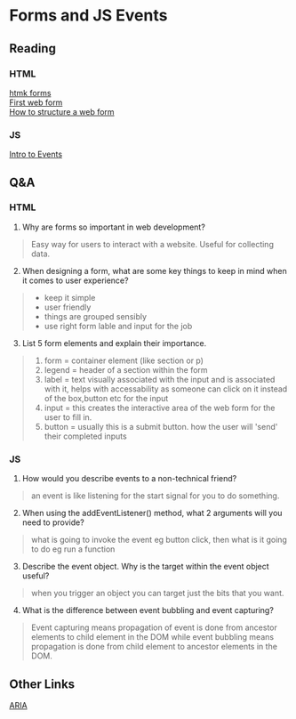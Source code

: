 # Forms and JS Events

## Reading
### HTML
[htmk forms](https://developer.mozilla.org/en-US/docs/Learn/Forms)   
[First web form](https://developer.mozilla.org/en-US/docs/Learn/Forms/Your_first_form)   
[How to structure a web form](https://developer.mozilla.org/en-US/docs/Learn/Forms/How_to_structure_a_web_form) 

### JS
[Intro to Events](https://developer.mozilla.org/en-US/docs/Learn/JavaScript/Building_blocks/Events)

## Q&A
### HTML
1. Why are forms so important in web development?
> Easy way for users to interact with a website. Useful for collecting data.
2. When designing a form, what are some key things to keep in mind when it comes to user experience?
> - keep it simple
> - user friendly
> - things are grouped sensibly
> - use right form lable and input for the job
3. List 5 form elements and explain their importance.
> 1. form = container element (like section or p) 
> 2. legend = header of a section within the form
> 3. label = text visually associated with the input and is associated with it, helps with accessability as someone can click on it instead of the box,button etc for the input
> 4. input = this creates the interactive area of the web form for the user to fill in.
> 5. button = usually this is a submit button. how the user will 'send' their completed inputs

### JS
1. How would you describe events to a non-technical friend?
> an event is like listening for the start signal for you to do something. 
2. When using the addEventListener() method, what 2 arguments will you need to provide?
> what is going to invoke the event eg button click, then what is it going to do eg run a function
3. Describe the event object. Why is the target within the event object useful?
> when you trigger an object you can target just the bits that you want.
4. What is the difference between event bubbling and event capturing?
> Event capturing means propagation of event is done from ancestor elements to child element in the DOM while event bubbling means propagation is done from child element to ancestor elements in the DOM.

## Other Links
[ARIA](https://developer.mozilla.org/en-US/docs/Web/Accessibility/ARIA)
